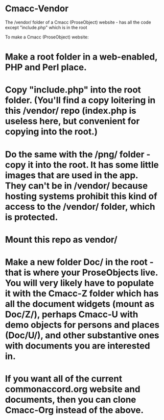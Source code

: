 # Cmacc-Vendor
The /vendor/ folder of a Cmacc (ProseObject) website - has all the code except "include.php" which is in the root

To make a Cmacc (ProseObject) website:

# Make a root folder in a web-enabled, PHP and Perl place.

# Copy "include.php" into the root folder. (You'll find a copy loitering in this /vendor/ repo (index.php is useless here, but convenient for copying into the root.)

# Do the same with the /png/ folder - copy it into the root.  It has some little images that are used in the app.  They can't be in /vendor/ because hosting systems prohibit this kind of access to the /vendor/ folder, which is protected.

# Mount this repo as vendor/ 

# Make a new folder Doc/ in the root - that is where your ProseObjects live.  You will very likely have to populate it with the Cmacc-Z folder which has all the document widgets (mount as Doc/Z/), perhaps Cmacc-U with demo objects for persons and places (Doc/U/), and other substantive ones with documents you are interested in.

# If you want all of the current commonaccord.org website and documents, then you can clone Cmacc-Org instead of the above.
